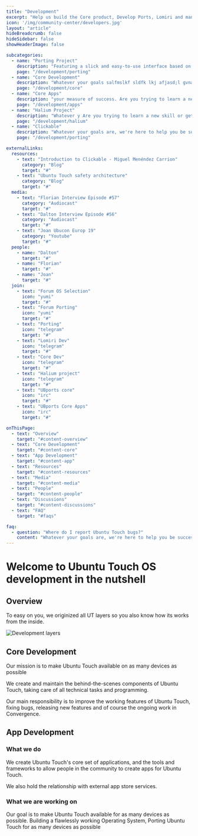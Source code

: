 ```yaml
---
title: "Development"
excerpt: "Help us build the Core product, Develop Ports, Lomiri and many more projects"
icon: '/img/community-center/developers.jpg'
layout: "article"
hideBreadcrumb: false
hideSidebar: false
showHeaderImage: false

subcategories:
  - name: "Porting Project"
    description: "Featuring a slick and easy-to-use interface based on the design of its predecessor, Canonical's Unity desktop environment, lomiri is the new name of Unity8 and all its related projects. Additionally, the interface that developers use to call on these projects will change. However, developers will only need to update to the new API when they'd like to package their apps for other distributions."
    page: "/development/porting"
  - name: "Core Development"
    description: "Whatever your goals salfmslkf sldfk lkj afjasd;l gvnasldgvnasldgvnasldgvnasld gjnasdlkfgas ;lfdjjslkjaldmalmd almdlamd.ams.,m, we're here to helyoe you trying to learn a new skill or get better at something you already know how to do? Are you looking for something to add to your CV for volunteering and community engagement? Maybe you just really love the mobile platform and want to see it thrive."
    page: "/development/core"
  - name: "Core Apps"
    description: "your measure of success. Are you trying to learn a new skill or get better at something you already know how to do? Are you looking for something to add to your CV for volunteering and community engagement? Maybe you just really love the mobile platform and want to see it thrive."
    page: "/development/apps"
  - name: "Halium Project"
    description: "Whatever y Are you trying to learn a new skill or get better at something you already know how to do? Are you looking for something to add to your CV for volunteering and community engagement? Maybe you just really love the mobile platform and want to see it thrive."
    page: "/development/halium"
  - name: "Clickable"
    description: "Whatever your goals are, we're here to help you be successful, no matter your measure of success. Are you trying to learn a new skill or get better at something you already know how to do? Are you looking for something to add to your"
    page: "/development/porting"

externalLinks:
  resources:
    - text: "Introduction to Clickable - Miguel Menéndez Carrion"
      category: "Blog"
      target: "#"
    - text: "Ubuntu Touch safety architecture"
      category: "Blog"
      target: "#"
  media:
    - text: "Florian Interview Episode #57"
      category: "Audiocast"
      target: "#"
    - text: "Dalton Interview Episode #56"
      category: "Audiocast"
      target: "#"
    - text: "Joan Ubucon Europ 19"
      category: "Youtube"
      target: "#"
  people:
    - name: "Dalton"
      target: "#"
    - name: "Florian"
      target: "#"
    - name: "Joan"
      target: "#"
  join:
    - text: "Forum OS Selection"
      icon: "yumi"
      target: "#"
    - text: "Forum Porting"
      icon: "yumi"
      target: "#"
    - text: "Porting"
      icon: "telegram"
      target: "#"
    - text: "Lomiri Dev"
      icon: "telegram"
      target: "#"
    - text: "Core Dev"
      icon: "telegram"
      target: "#"
    - text: "Halium project"
      icon: "telegram"
      target: "#"
    - text: "UBports core"
      icon: "irc"
      target: "#"
    - text: "UBports Core Apps"
      icon: "irc"
      target: "#"

onThisPage:
  - text: "Overview"
    target: "#content-overview"
  - text: "Core Development"
    target: "#content-core"
  - text: "App Development"
    target: "#content-app"
  - text: "Resources"
    target: "#content-resources"
  - text: "Media"
    target: "#content-media"
  - text: "People"
    target: "#content-people"
  - text: "Discussions"
    target: "#content-discussions"
  - text: "FAQ"
    target: "#faqs"

faq:
  - question: "Where do I report Ubuntu Touch bugs?"
    content: "Whatever your goals are, we're here to help you be successful, no matter your measure of success. Are you trying to learn a new skill or get better at something you already know how to do? Are you looking for something to add to your CV for volunteering and community engagement? Maybe you just really love the mobile platform and want to see it thrive."
---
```


# Welcome to Ubuntu Touch OS development in the nutshell

## Overview

To easy on you, we originized all UT layers so you also know how its works from the inside.

![Development layers](/img/development/layers.svg)

## Core Development

Our mission is to make Ubuntu Touch available on as many devices as possible

We create and maintain the behind-the-scenes components of Ubuntu Touch, taking care of all technical tasks and programming.

Our main responsibility is to improve the working features of Ubuntu Touch, fixing bugs, releasing new features and of course the ongoing work in Convergence.


## App Development

### What we do

We create Ubuntu Touch's core set of applications, and the tools and frameworks to allow people in the community to create apps for Ubuntu Touch.

We also hold the relationship with external app store services.

### What we are working on

Our goal is to make Ubuntu Touch available for as many devices as possible. Building a flawlessly working Operating System, Porting Ubuntu Touch for as many devices as possible
